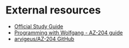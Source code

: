 # External resources

- [Official Study Guide](https://learn.microsoft.com/credentials/certifications/resources/study-guides/az-204/) 
- [Programming with Wolfgang - AZ-204 guide](https://programmingwithwolfgang.com/mastering-az-204-exam-comprehensive-guide-azure-certification-preparation)
- [arvigeus/AZ-204 GitHub](https://github.com/arvigeus/az-204)
